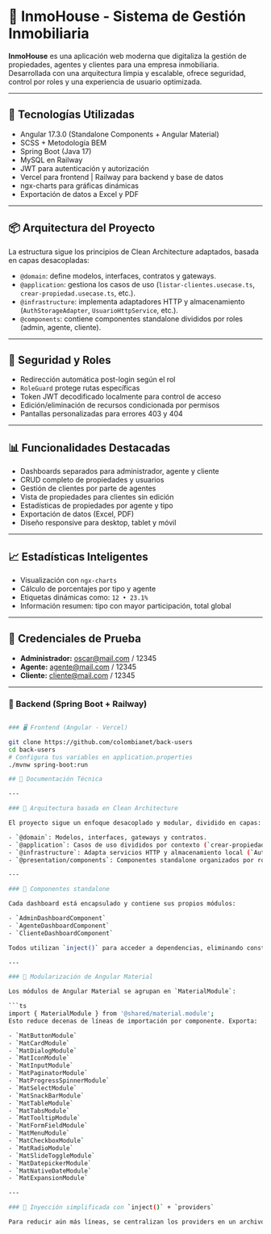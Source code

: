 # 🏡 InmoHouse - Sistema de Gestión Inmobiliaria

**InmoHouse** es una aplicación web moderna que digitaliza la gestión de propiedades, agentes y clientes para una empresa inmobiliaria. Desarrollada con una arquitectura limpia y escalable, ofrece seguridad, control por roles y una experiencia de usuario optimizada.

---

## 🚀 Tecnologías Utilizadas

- Angular 17.3.0 (Standalone Components + Angular Material)
- SCSS + Metodología BEM
- Spring Boot (Java 17)
- MySQL en Railway
- JWT para autenticación y autorización
- Vercel para frontend | Railway para backend y base de datos
- ngx-charts para gráficas dinámicas
- Exportación de datos a Excel y PDF

---

## 📦 Arquitectura del Proyecto

La estructura sigue los principios de Clean Architecture adaptados, basada en capas desacopladas:

- `@domain`: define modelos, interfaces, contratos y gateways.
- `@application`: gestiona los casos de uso (`listar-clientes.usecase.ts`, `crear-propiedad.usecase.ts`, etc.).
- `@infrastructure`: implementa adaptadores HTTP y almacenamiento (`AuthStorageAdapter`, `UsuarioHttpService`, etc.).
- `@components`: contiene componentes standalone divididos por roles (admin, agente, cliente).

---

## 🔐 Seguridad y Roles

- Redirección automática post-login según el rol
- `RoleGuard` protege rutas específicas
- Token JWT decodificado localmente para control de acceso
- Edición/eliminación de recursos condicionada por permisos
- Pantallas personalizadas para errores 403 y 404

---

## 📊 Funcionalidades Destacadas

- Dashboards separados para administrador, agente y cliente
- CRUD completo de propiedades y usuarios
- Gestión de clientes por parte de agentes
- Vista de propiedades para clientes sin edición
- Estadísticas de propiedades por agente y tipo
- Exportación de datos (Excel, PDF)
- Diseño responsive para desktop, tablet y móvil

---

## 📈 Estadísticas Inteligentes

- Visualización con `ngx-charts`
- Cálculo de porcentajes por tipo y agente
- Etiquetas dinámicas como: `12 • 23.1%`
- Información resumen: tipo con mayor participación, total global

---

## 🧪 Credenciales de Prueba

- **Administrador:** oscar@mail.com / 12345  
- **Agente:** agente@mail.com / 12345  
- **Cliente:** cliente@mail.com / 12345  

---

### 🔧 Backend (Spring Boot + Railway)

```bash

### 🖥️ Frontend (Angular - Vercel)

git clone https://github.com/colombianet/back-users
cd back-users
# Configura tus variables en application.properties
./mvnw spring-boot:run

## 📄 Documentación Técnica

---

### 🧱 Arquitectura basada en Clean Architecture

El proyecto sigue un enfoque desacoplado y modular, dividido en capas:

- `@domain`: Modelos, interfaces, gateways y contratos.
- `@application`: Casos de uso divididos por contexto (`crear-propiedad.usecase.ts`, `listar-usuarios.usecase.ts`, etc.).
- `@infrastructure`: Adapta servicios HTTP y almacenamiento local (`AuthStorageAdapter`, `UsuarioHttpService`, etc.).
- `@presentation/components`: Componentes standalone organizados por rol (admin, agente, cliente).

---

### 🧩 Componentes standalone

Cada dashboard está encapsulado y contiene sus propios módulos:

- `AdminDashboardComponent`
- `AgenteDashboardComponent`
- `ClienteDashboardComponent`

Todos utilizan `inject()` para acceder a dependencias, eliminando constructores largos y facilitando testeo.

---

### 📂 Modularización de Angular Material

Los módulos de Angular Material se agrupan en `MaterialModule`:

```ts
import { MaterialModule } from '@shared/material.module';
Esto reduce decenas de líneas de importación por componente. Exporta:

- `MatButtonModule`
- `MatCardModule`
- `MatDialogModule`
- `MatIconModule`
- `MatInputModule`
- `MatPaginatorModule`
- `MatProgressSpinnerModule`
- `MatSelectModule`
- `MatSnackBarModule`
- `MatTableModule`
- `MatTabsModule`
- `MatTooltipModule`
- `MatFormFieldModule`
- `MatMenuModule`
- `MatCheckboxModule`
- `MatRadioModule`
- `MatSlideToggleModule`
- `MatDatepickerModule`
- `MatNativeDateModule`
- `MatExpansionModule`

---

### 💉 Inyección simplificada con `inject()` + `providers`

Para reducir aún más líneas, se centralizan los providers en un archivo externo:

